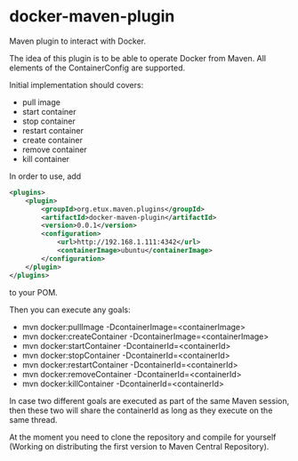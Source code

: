 docker-maven-plugin
===================

Maven plugin to interact with Docker.

The idea of this plugin is to be able to operate Docker from Maven. All elements of the ContainerConfig are supported.

Initial implementation should covers:

- pull image
- start container
- stop container
- restart container
- create container
- remove container
- kill container

In order to use, add 

```xml
<plugins>
    <plugin>
        <groupId>org.etux.maven.plugins</groupId>
        <artifactId>docker-maven-plugin</artifactId>
        <version>0.0.1</version>
        <configuration>
            <url>http://192.168.1.111:4342</url>
            <containerImage>ubuntu</containerImage>
        </configuration>
    </plugin>
</plugins>
```

to your POM.

Then you can execute any goals:

* mvn docker:pullImage -DcontainerImage=&lt;containerImage&gt;
* mvn docker:createContainer -DcontainerImage=&lt;containerImage&gt;
* mvn docker:startContainer -DcontainerId=&lt;containerId&gt;
* mvn docker:stopContainer -DcontainerId=&lt;containerId&gt;
* mvn docker:restartContainer -DcontainerId=&lt;containerId&gt;
* mvn docker:removeContainer -DcontainerId=&lt;containerId&gt;
* mvn docker:killContainer -DcontainerId=&lt;containerId&gt;

In case two different goals are executed as part of the same Maven session, then these two will share the containerId as long as they execute on the same thread.

At the moment you need to clone the repository and compile for yourself (Working on distributing the first version to Maven Central Repository).
